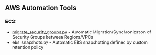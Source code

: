 ## AWS Automation Tools

### EC2:
* [migrate_security_groups.py](EC2/migrate_security_groups.py) - Automatic Migration/Synchronization of Security Groups between Regions/VPCs
* [ebs_snapshots.py](EC2/ebs_snapshots.py) - Automatic EBS snapshotting defined by custom retention policy